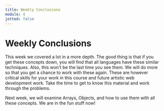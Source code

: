 ```yaml
---
title: Weekly Conclusions
module: 4
jotted: false
---
```


# Weekly Conclusions


This week we covered a lot in a more depth.  The good thing is that if you get these concepts down, you will find that all languages have these similar techniques.  Also, this won't be the last time you see them.  We will do more so that you get a chance to work with these again. These are however critical skills for your work in this course and future artistic web development work. Take the time to get to know this material and work through the problems.

Next week, we will examine Arrays, Objects, and how to use them with all these concepts.  We are in the fun stuff now!
